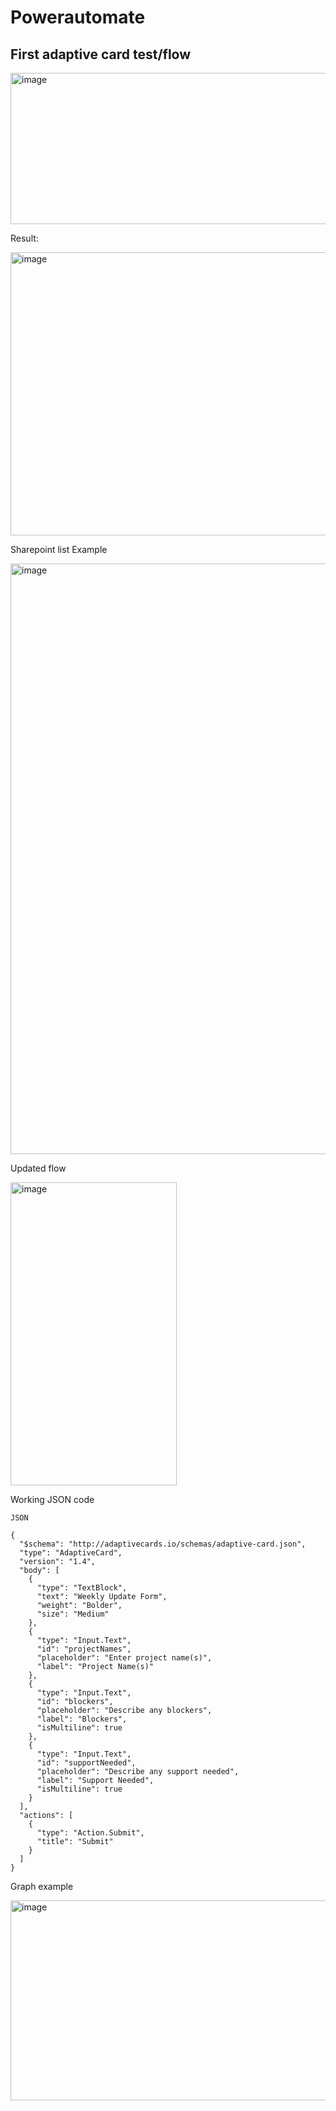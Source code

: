# Powerautomate




## First adaptive card test/flow

<img width="601" height="242" alt="image" src="https://github.com/user-attachments/assets/2c32685c-a73f-41c0-8c2b-508c568ed700" />

Result:

<img width="615" height="453" alt="image" src="https://github.com/user-attachments/assets/d214a89f-f7e5-458f-9e9e-e53a370ceae2" />



Sharepoint list Example

<img width="1794" height="945" alt="image" src="https://github.com/user-attachments/assets/9a433cec-9007-482a-a6c5-c299349cc915" />



Updated flow

<img width="266" height="485" alt="image" src="https://github.com/user-attachments/assets/2a37b5b4-34a7-4165-88fa-315cbf6310b4" />

Working JSON code

```
JSON

{
  "$schema": "http://adaptivecards.io/schemas/adaptive-card.json",
  "type": "AdaptiveCard",
  "version": "1.4",
  "body": [
    {
      "type": "TextBlock",
      "text": "Weekly Update Form",
      "weight": "Bolder",
      "size": "Medium"
    },
    {
      "type": "Input.Text",
      "id": "projectNames",
      "placeholder": "Enter project name(s)",
      "label": "Project Name(s)"
    },
    {
      "type": "Input.Text",
      "id": "blockers",
      "placeholder": "Describe any blockers",
      "label": "Blockers",
      "isMultiline": true
    },
    {
      "type": "Input.Text",
      "id": "supportNeeded",
      "placeholder": "Describe any support needed",
      "label": "Support Needed",
      "isMultiline": true
    }
  ],
  "actions": [
    {
      "type": "Action.Submit",
      "title": "Submit"
    }
  ]
}
```


Graph example


<img width="619" height="320" alt="image" src="https://github.com/user-attachments/assets/cd71db33-8ef6-4db7-bd67-2bf03d082d19" />
